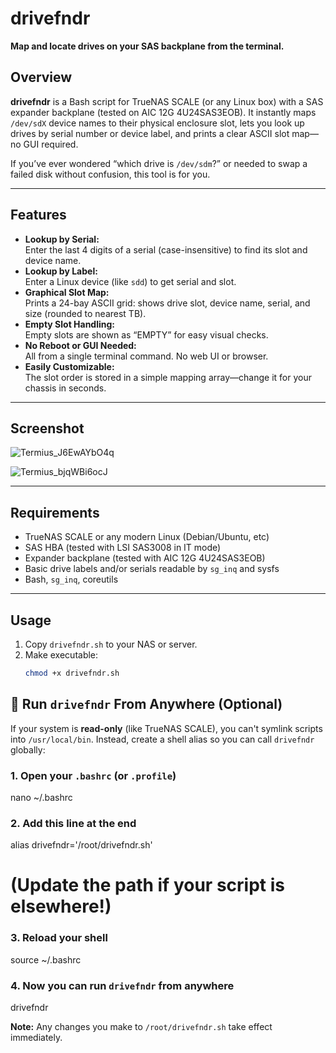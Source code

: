 # drivefndr

**Map and locate drives on your SAS backplane from the terminal.**

## Overview

**drivefndr** is a Bash script for TrueNAS SCALE (or any Linux box) with a SAS expander backplane (tested on AIC 12G 4U24SAS3EOB). It instantly maps `/dev/sdX` device names to their physical enclosure slot, lets you look up drives by serial number or device label, and prints a clear ASCII slot map—no GUI required.

If you’ve ever wondered “which drive is `/dev/sdm`?” or needed to swap a failed disk without confusion, this tool is for you.

---

## Features

- **Lookup by Serial:**  
  Enter the last 4 digits of a serial (case-insensitive) to find its slot and device name.
- **Lookup by Label:**  
  Enter a Linux device (like `sdd`) to get serial and slot.
- **Graphical Slot Map:**  
  Prints a 24-bay ASCII grid: shows drive slot, device name, serial, and size (rounded to nearest TB).
- **Empty Slot Handling:**  
  Empty slots are shown as “EMPTY” for easy visual checks.
- **No Reboot or GUI Needed:**  
  All from a single terminal command. No web UI or browser.
- **Easily Customizable:**  
  The slot order is stored in a simple mapping array—change it for your chassis in seconds.

---

## Screenshot


![Termius_J6EwAYbO4q](https://github.com/user-attachments/assets/f2970bec-d61b-47ef-b336-728036abcc0d)

![Termius_bjqWBi6ocJ](https://github.com/user-attachments/assets/492a2a52-c2a4-41be-b399-9144eb4cf093)

---

## Requirements

- TrueNAS SCALE or any modern Linux (Debian/Ubuntu, etc)
- SAS HBA (tested with LSI SAS3008 in IT mode)
- Expander backplane (tested with AIC 12G 4U24SAS3EOB)
- Basic drive labels and/or serials readable by `sg_inq` and sysfs
- Bash, `sg_inq`, coreutils

---

## Usage

1. Copy `drivefndr.sh` to your NAS or server.
2. Make executable:
   ```bash
   chmod +x drivefndr.sh

## 🏁 Run `drivefndr` From Anywhere (Optional)

If your system is **read-only** (like TrueNAS SCALE), you can't symlink scripts into `/usr/local/bin`.
Instead, create a shell alias so you can call `drivefndr` globally:

### 1. Open your `.bashrc` (or `.profile`)
nano ~/.bashrc

### 2. Add this line at the end
alias drivefndr='/root/drivefndr.sh'
# (Update the path if your script is elsewhere!)

### 3. Reload your shell
source ~/.bashrc

### 4. Now you can run `drivefndr` from anywhere
drivefndr

**Note:**
Any changes you make to `/root/drivefndr.sh` take effect immediately.

